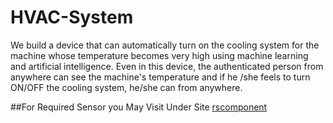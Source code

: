 # HVAC-System
We build a device that can automatically turn on the cooling system for  the machine whose temperature becomes very high using machine learning and  artificial intelligence. Even in this device, the authenticated person from anywhere can see the  machine's temperature and if he /she feels to turn ON/OFF the cooling system,  he/she can from anywhere.

##For Required Sensor you May Visit Under Site
 <a href="www.rscomponent.com">rscomponent</a> 
